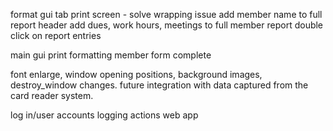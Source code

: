 format gui tab print screen - solve wrapping issue
add member name to full report header
add dues, work hours, meetings to full member report 
double click on report entries

main gui print formatting 
member form complete

font enlarge, window opening positions, background images, destroy_window changes.
future integration with data captured from the card reader system. 

log in/user accounts 
logging actions 
web app 